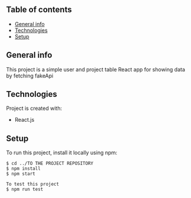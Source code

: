 ## Table of contents
* [General info](#general-info)
* [Technologies](#technologies)
* [Setup](#setup)

## General info
This project is a simple user and project table React app for showing data by fetching fakeApi

## Technologies
Project is created with:
* React.js


## Setup
To run this project, install it locally using npm:

```
$ cd ../TO THE PROJECT REPOSITORY
$ npm install
$ npm start

To test this project
$ npm run test
